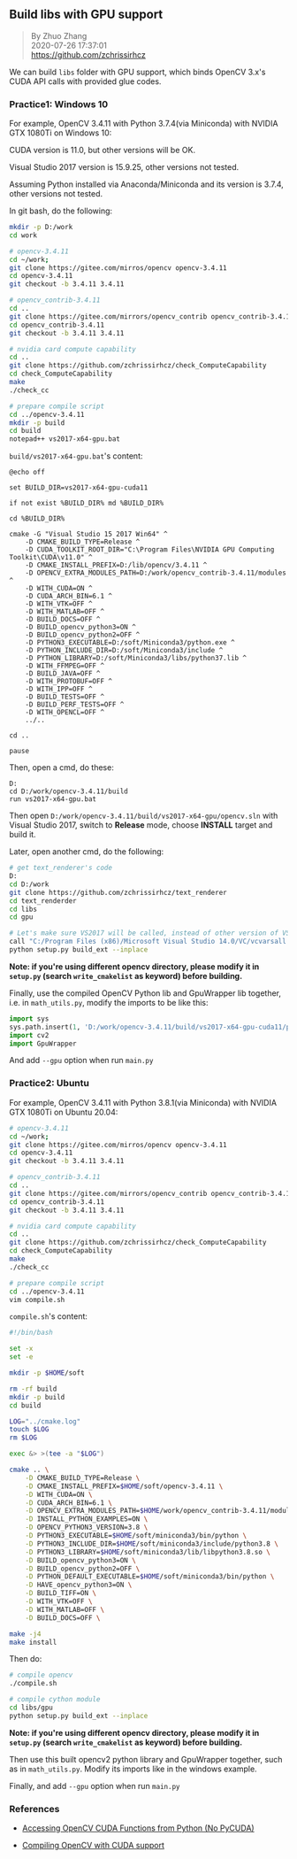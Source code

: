 ## Build libs with GPU support

>By Zhuo Zhang  
>2020-07-26 17:37:01  
>https://github.com/zchrissirhcz  


We can build `libs` folder with GPU support, which binds OpenCV 3.x's CUDA API calls with provided glue codes.

### Practice1: Windows 10
For example, OpenCV 3.4.11 with Python 3.7.4(via Miniconda) with NVIDIA GTX 1080Ti on Windows 10:

CUDA version is 11.0, but other versions will be OK.

Visual Studio 2017 version is 15.9.25, other versions not tested.

Assuming Python installed via Anaconda/Miniconda and its version is 3.7.4, other versions not tested.


In git bash, do the following:
```bash
mkdir -p D:/work
cd work

# opencv-3.4.11
cd ~/work;
git clone https://gitee.com/mirros/opencv opencv-3.4.11
cd opencv-3.4.11
git checkout -b 3.4.11 3.4.11

# opencv_contrib-3.4.11
cd ..
git clone https://gitee.com/mirrors/opencv_contrib opencv_contrib-3.4.11
cd opencv_contrib-3.4.11
git checkout -b 3.4.11 3.4.11

# nvidia card compute capability
cd ..
git clone https://github.com/zchrissirhcz/check_ComputeCapability
cd check_ComputeCapability
make
./check_cc

# prepare compile script
cd ../opencv-3.4.11
mkdir -p build
cd build
notepad++ vs2017-x64-gpu.bat
```

`build/vs2017-x64-gpu.bat`'s content:
```batch
@echo off

set BUILD_DIR=vs2017-x64-gpu-cuda11

if not exist %BUILD_DIR% md %BUILD_DIR%

cd %BUILD_DIR%

cmake -G "Visual Studio 15 2017 Win64" ^
    -D CMAKE_BUILD_TYPE=Release ^
    -D CUDA_TOOLKIT_ROOT_DIR="C:\Program Files\NVIDIA GPU Computing Toolkit\CUDA\v11.0" ^
    -D CMAKE_INSTALL_PREFIX=D:/lib/opencv/3.4.11 ^
    -D OPENCV_EXTRA_MODULES_PATH=D:/work/opencv_contrib-3.4.11/modules ^
    -D WITH_CUDA=ON ^
    -D CUDA_ARCH_BIN=6.1 ^
    -D WITH_VTK=OFF ^
    -D WITH_MATLAB=OFF ^
    -D BUILD_DOCS=OFF ^
    -D BUILD_opencv_python3=ON ^
    -D BUILD_opencv_python2=OFF ^
    -D PYTHON3_EXECUTABLE=D:/soft/Miniconda3/python.exe ^
    -D PYTHON_INCLUDE_DIR=D:/soft/Miniconda3/include ^
    -D PYTHON_LIBRARY=D:/soft/Miniconda3/libs/python37.lib ^
    -D WITH_FFMPEG=OFF ^
    -D BUILD_JAVA=OFF ^
    -D WITH_PROTOBUF=OFF ^
    -D WITH_IPP=OFF ^
    -D BUILD_TESTS=OFF ^
    -D BUILD_PERF_TESTS=OFF ^
    -D WITH_OPENCL=OFF ^
    ../..

cd ..

pause
```

Then, open a cmd, do these:
```batch
D:
cd D:/work/opencv-3.4.11/build
run vs2017-x64-gpu.bat
```

Then open `D:/work/opencv-3.4.11/build/vs2017-x64-gpu/opencv.sln` with Visual Studio 2017, switch to **Release** mode, choose **INSTALL** target and build it.

Later, open another cmd, do the following:
```bash
# get text_renderer's code
D:
cd D:/work
git clone https://github.com/zchrissirhcz/text_renderer
cd text_renderder
cd libs
cd gpu

# Let's make sure VS2017 will be called, instead of other version of VS if there's multiple
call "C:/Program Files (x86)/Microsoft Visual Studio 14.0/VC/vcvarsall.bat" amd64
python setup.py build_ext --inplace
```

**Note: if you're using different opencv directory, please modify it in `setup.py` (search `write_cmakelist` as keyword) before building.**

Finally, use the compiled OpenCV Python lib and GpuWrapper lib together, i.e. in `math_utils.py`, modify the imports to be like this:
```Python
import sys
sys.path.insert(1, 'D:/work/opencv-3.4.11/build/vs2017-x64-gpu-cuda11/python_loader')
import cv2
import GpuWrapper
```

And add `--gpu` option when run `main.py`


### Practice2: Ubuntu
For example, OpenCV 3.4.11 with Python 3.8.1(via Miniconda) with NVIDIA GTX 1080Ti on Ubuntu 20.04:

```bash
# opencv-3.4.11
cd ~/work;
git clone https://gitee.com/mirros/opencv opencv-3.4.11
cd opencv-3.4.11
git checkout -b 3.4.11 3.4.11

# opencv_contrib-3.4.11
cd ..
git clone https://gitee.com/mirrors/opencv_contrib opencv_contrib-3.4.11
cd opencv_contrib-3.4.11
git checkout -b 3.4.11 3.4.11

# nvidia card compute capability
cd ..
git clone https://github.com/zchrissirhcz/check_ComputeCapability
cd check_ComputeCapability
make
./check_cc

# prepare compile script
cd ../opencv-3.4.11
vim compile.sh
```

`compile.sh`'s content:
```bash
#!/bin/bash

set -x
set -e

mkdir -p $HOME/soft

rm -rf build
mkdir -p build
cd build

LOG="../cmake.log"
touch $LOG
rm $LOG

exec &> >(tee -a "$LOG")

cmake .. \
    -D CMAKE_BUILD_TYPE=Release \
    -D CMAKE_INSTALL_PREFIX=$HOME/soft/opencv-3.4.11 \
    -D WITH_CUDA=ON \
    -D CUDA_ARCH_BIN=6.1 \
    -D OPENCV_EXTRA_MODULES_PATH=$HOME/work/opencv_contrib-3.4.11/modules \
    -D INSTALL_PYTHON_EXAMPLES=ON \
    -D OPENCV_PYTHON3_VERSION=3.8 \
    -D PYTHON3_EXECUTABLE=$HOME/soft/miniconda3/bin/python \
    -D PYTHON3_INCLUDE_DIR=$HOME/soft/miniconda3/include/python3.8 \
    -D PYTHON3_LIBRARY=$HOME/soft/miniconda3/lib/libpython3.8.so \
    -D BUILD_opencv_python3=ON \
    -D BUILD_opencv_python2=OFF \
    -D PYTHON_DEFAULT_EXECUTABLE=$HOME/soft/miniconda3/bin/python \
    -D HAVE_opencv_python3=ON \
    -D BUILD_TIFF=ON \
    -D WITH_VTK=OFF \
    -D WITH_MATLAB=OFF \
    -D BUILD_DOCS=OFF \

make -j4
make install
```

Then do:
```bash
# compile opencv
./compile.sh

# compile cython module
cd libs/gpu
python setup.py build_ext --inplace
```

**Note: if you're using different opencv directory, please modify it in `setup.py` (search `write_cmakelist` as keyword) before building.**

Then use this built opencv2 python library and GpuWrapper together, such as in `math_utils.py`. Modify its imports like in the windows example.

Finally, and add `--gpu` option when run `main.py`

### References
- [Accessing OpenCV CUDA Functions from Python (No PyCUDA)](https://stackoverflow.com/questions/42125084/accessing-opencv-cuda-functions-from-python-no-pycuda)

- [Compiling OpenCV with CUDA support](https://www.pyimagesearch.com/2016/07/11/compiling-opencv-with-cuda-support/)

